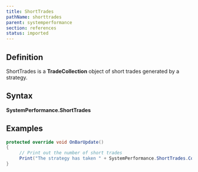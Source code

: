 ```yaml
---
title: ShortTrades
pathName: shorttrades
parent: systemperformance
section: references
status: imported
---
```


## Definition

ShortTrades is a **TradeCollection** object of short trades generated by a strategy.

## Syntax

**SystemPerformance.ShortTrades**

## Examples

```csharp
protected override void OnBarUpdate()
{
     // Print out the number of short trades
     Print("The strategy has taken " + SystemPerformance.ShortTrades.Count + " short trades.");
}
```
